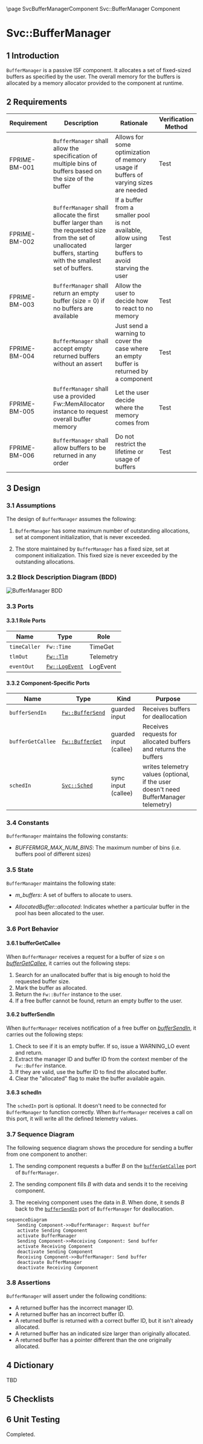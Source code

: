 \page SvcBufferManagerComponent Svc::BufferManager Component
# Svc::BufferManager

## 1 Introduction

`BufferManager` is a passive ISF component.
It allocates a set of fixed-sized buffers as specified by the user. The overall memory for the buffers is allocated by a memory allocator provided to the component at runtime.

## 2 Requirements

Requirement | Description | Rationale | Verification Method
---- | ---- | ---- | ----
FPRIME-BM-001 | `BufferManager` shall allow the specification of multiple bins of buffers based on the size of the buffer|Allows for some optimization of memory usage if buffers of varying sizes are needed|Test|
FPRIME-BM-002 | `BufferManager` shall allocate the first buffer larger than the requested size from the set of unallocated buffers, starting with the smallest set of buffers.|If a buffer from a smaller pool is not available, allow using larger buffers to avoid starving the user| Test|
FPRIME-BM-003 | `BufferManager` shall return an empty buffer (size = 0) if no buffers are available|Allow the user to decide how to react to no memory|Test|
FPRIME-BM-004 | `BufferManager` shall accept empty returned buffers without an assert|Just send a warning to cover the case where an empty buffer is returned by a component|Test
FPRIME-BM-005 | `BufferManager` shall use a provided Fw::MemAllocator instance to request overall buffer memory|Let the user decide where the memory comes from|Test
FPRIME-BM-006 | `BufferManager` shall allow buffers to be returned in any order|Do not restrict the lifetime or usage of buffers|Test

## 3 Design

### 3.1 Assumptions

The design of `BufferManager` assumes the following:

1. `BufferManager` has some maximum number of outstanding allocations, 
set at component initialization, that is never exceeded.

2. The store maintained by `BufferManager` has a fixed size, 
set at component initialization.
This fixed size is never exceeded by the outstanding allocations.

### 3.2 Block Description Diagram (BDD)

![`BufferManager` BDD](img/BufferManagerBDD.jpg "BufferManager")

### 3.3 Ports

#### 3.3.1 Role Ports

Name | Type | Role
-----| ---- | ----
`timeCaller` | `Fw::Time` | TimeGet
`tlmOut` | [`Fw::Tlm`](../../../Fw/Tlm/docs/sdd.md) | Telemetry
`eventOut` | [`Fw::LogEvent`](../../../Fw/Log/docs/sdd.md) | LogEvent

#### 3.3.2 Component-Specific Ports

Name | Type | Kind | Purpose
---- | ---- | ---- | ----
`bufferSendIn` | [`Fw::BufferSend`](../../../Fw/Buffer/docs/sdd.md) | guarded input | Receives buffers for deallocation
`bufferGetCallee` | [`Fw::BufferGet`](../../../Fw/Buffer/docs/sdd.md) | guarded input (callee) | Receives requests for allocated buffers and returns the buffers
`schedIn` | [`Svc::Sched`](../../../Svc/Sched/docs/sdd.md) | sync input (callee) | writes telemetry values (optional, if the user doesn't need BufferManager telemetry)

### 3.4 Constants

`BufferManager` maintains the following constants:

* *BUFFERMGR_MAX_NUM_BINS*: The maximum number of bins (i.e. buffers pool of different sizes)

### 3.5 State

`BufferManager` maintains the following state:

* *m_buffers*: A set of buffers to allocate to users.

* *AllocatedBuffer::allocated*: Indicates whether a particular buffer in the pool has been allocated to the user.

### 3.6 Port Behavior

#### 3.6.1 bufferGetCallee

When `BufferManager` receives a request for a buffer of size *s* on
[*bufferGetCallee*](#bufferGetCallee), it carries out the following steps:

1. Search for an unallocated buffer that is big enough to hold the requested buffer size.
2. Mark the buffer as allocated.
3. Return the `Fw::Buffer` instance to the user.
4. If a free buffer cannot be found, return an empty buffer to the user.

#### 3.6.2 bufferSendIn

When `BufferManager` receives notification of a free buffer on
[*bufferSendIn*](#bufferSendIn), it carries out the following steps:

1. Check to see if it is an empty buffer. If so, issue a WARNING_LO event and return.
2. Extract the manager ID and buffer ID from the context member of the `Fw::Buffer` instance.
3. If they are valid, use the buffer ID to find the allocated buffer.
4. Clear the "allocated" flag to make the buffer available again.

#### 3.6.3 schedIn

The `schedIn` port is optional. It doesn't need to be connected for `BufferManager` to function correctly. When `BufferManager` receives a call on this port, it will write all the defined telemetry values.

### 3.7 Sequence Diagram

The following sequence diagram shows the procedure for sending a buffer
from one component to another:

1. The sending component requests a buffer *B* on the
[`bufferGetCallee`](#bufferGetCallee) port of `BufferManager`.

2. The sending component fills *B* with data and sends it to the receiving
component.

3. The receiving component uses the data in *B*. When done, it sends *B* back
to the [`bufferSendIn`](#bufferSendIn) port of `BufferManager` for deallocation.

```mermaid
sequenceDiagram
    Sending Component->>BufferManager: Request buffer
    activate Sending Component
    activate BufferManager
    Sending Component->>Receiving Component: Send buffer
    activate Receiving Component
    deactivate Sending Component
    Receiving Component->>BufferManager: Send buffer
    deactivate BufferManager
    deactivate Receiving Component
```

### 3.8 Assertions

`BufferManager` will assert under the following conditions:

* A returned buffer has the incorrect manager ID.
* A returned buffer has an incorrect buffer ID.
* A returned buffer is returned with a correct buffer ID, but it isn't already allocated.
* A returned buffer has an indicated size larger than originally allocated.
* A returned buffer has a pointer different than the one originally allocated.

## 4 Dictionary

TBD

## 5 Checklists


## 6 Unit Testing

Completed.
